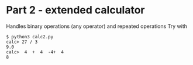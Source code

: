 # Part 2 - extended calculator         
Handles binary operations (any operator) and repeated operations 
Try with
```
$ python3 calc2.py
calc> 27 / 3
9.0
calc>  4  +  4  -4+  4
8
```
